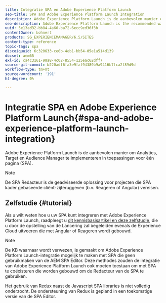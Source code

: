 ```yaml
---
title: Integratie SPA en Adobe Experience Platform Launch
seo-title: SPA and Adobe Experience Platform Launch Integration
description: Adobe Experience Platform Launch is de aanbevolen manier om Analytics, Target en Audience Manager in SPA te implementeren.
seo-description: Adobe Experience Platform Launch is the recommended way to implement Analytics, Target, and Audience Manager within SPAs.
uuid: 5e13ad32-bb84-4a60-ba72-6ecc9ed36f3b
contentOwner: bohnert
products: SG_EXPERIENCEMANAGER/6.5/SITES
content-type: reference
topic-tags: spa
discoiquuid: 6c320633-ce0b-4eb1-bb54-05e1a514d139
docset: aem65
exl-id: ca4c3161-90a8-4c02-8554-125eac62dff7
source-git-commit: b220adf6fa3e9faf94389b9a9416b7fca2f89d9d
workflow-type: tm+mt
source-wordcount: '191'
ht-degree: 0%

---
```


# Integratie SPA en Adobe Experience Platform Launch{#spa-and-adobe-experience-platform-launch-integration}

Adobe Experience Platform Launch is de aanbevolen manier om Analytics, Target en Audience Manager te implementeren in toepassingen voor één pagina (SPA).

>[!NOTE]
>
>De SPA Redacteur is de geadviseerde oplossing voor projecten die SPA kader gebaseerde cliënt-zijteruggeven (b.v. Reageren of Angular) vereisen.

## Zelfstudie {#tutorial}

Als u wilt weten hoe u uw SPA kunt integreren met Adobe Experience Platform Launch, raadpleegt u [dit kennisbasisartikel en deze zelfstudie](https://helpx.adobe.com/experience-manager/kt/integration/using/launch-reference-architecture-SPA-tutorial-implement.html), die u door de opstelling van de Lancering zal begeleiden evenals de Experience Cloud uitvoeren die met Angular of Reageren wordt gebouwd.

>[!NOTE]
>
>De KB waarnaar wordt verwezen, is gemaakt om Adobe Experience Platform Launch-integratie mogelijk te maken met SPA die geen gebruikmaken van de AEM SPA Editor. Deze methodes zouden de integratie van Adobe Experience Platform Launch ook moeten toestaan om met SPA te coëxisteren die worden gebouwd om de Redacteur van de SPA te gebruiken.
>
>Het gebruik van Redux naast de Javascript SPA libraries is niet volledig onderzocht. De ondersteuning van Redux is gepland in een toekomstige versie van de SPA Editor.
